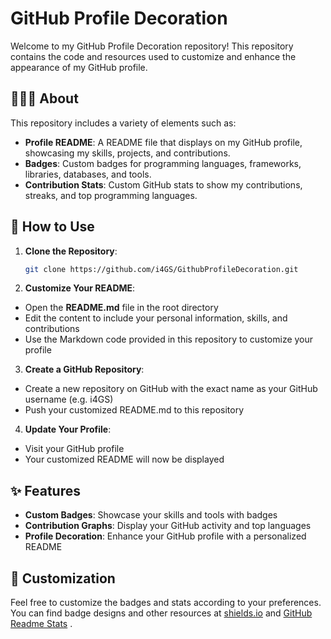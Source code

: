 # GitHub Profile Decoration

Welcome to my GitHub Profile Decoration repository! This repository contains the code and resources used to customize and enhance the appearance of my GitHub profile.

## 🧑🏻‍💻 About

This repository includes a variety of elements such as:

- **Profile README**: A README file that displays on my GitHub profile, showcasing my skills, projects, and contributions.
- **Badges**: Custom badges for programming languages, frameworks, libraries, databases, and tools.
- **Contribution Stats**: Custom GitHub stats to show my contributions, streaks, and top programming languages.

## 🚀 How to Use

1. **Clone the Repository**:
   ```bash
   git clone https://github.com/i4GS/GithubProfileDecoration.git

2. **Customize Your README**:
  - Open the **README.md** file in the root directory
  - Edit the content to include your personal information, skills, and contributions
  - Use the Markdown code provided in this repository to customize your profile

3. **Create a GitHub Repository**:
  - Create a new repository on GitHub with the exact name as your GitHub username (e.g. i4GS)
  - Push your customized README.md to this repository

4. **Update Your Profile**:
  - Visit your GitHub profile
  - Your customized README will now be displayed

## ✨ Features

- **Custom Badges**: Showcase your skills and tools with badges
- **Contribution Graphs**: Display your GitHub activity and top languages
- **Profile Decoration**: Enhance your GitHub profile with a personalized README

## 🔧 Customization

Feel free to customize the badges and stats according to your preferences. You can find badge designs and other resources at [shields.io](https://shields.io) and [GitHub Readme Stats](https://github.com/anuragh) .
